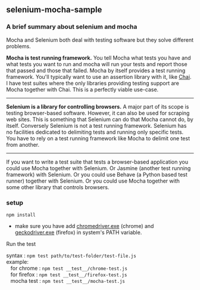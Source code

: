 ## selenium-mocha-sample

### A brief summary about selenium and mocha

Mocha and Selenium both deal with testing software but they solve different problems.

**Mocha is test running framework.** You tell Mocha what tests you have and what tests you want to run and mocha will run your tests and report those that passed and those that failed. Mocha by itself provides a test running framework. You'll typically want to use an assertion library with it, like [Chai](http://chaijs.com/api/assert/). I have test suites where the only libraries providing testing support are Mocha together with Chai. This is a perfectly viable use-case.

---

**Selenium is a library for controlling browsers.** A major part of its scope is testing browser-based software. However, it can also be used for scraping web sites. This is something that Selenium can do that Mocha cannot do, by itself. Conversely Selenium is not a test running framework. Selenium has no facilities dedicated to delimiting tests and running only specific tests. You have to rely on a test running framework like Mocha to delimit one test from another.

---

If you want to write a test suite that tests a browser-based application you could use Mocha together with Selenium. Or Jasmine (another test running framework) with Selenium. Or you could use Behave (a Python based test runner) together with Selenium. Or you could use Mocha together with some other library that controls browsers.

### setup

`npm install`

*   make sure you have add [chromedriver.exe](https://sites.google.com/a/chromium.org/chromedriver/downloads) (chrome) and [geckodriver.exe](https://github.com/mozilla/geckodriver/releases/download/v0.20.1/geckodriver-v0.20.1-win64.zip) (firefox) in system's PATH variable.

Run the test

syntax : `npm test path/to/test-folder/test-file.js`  
example:  
&nbsp;&nbsp;&nbsp;for chrome : `npm test __test__/chrome-test.js`  
&nbsp;&nbsp;&nbsp;for firefox : `npm test __test__/firefox-test.js`  
&nbsp;&nbsp;&nbsp;mocha test : `npm test __test__/mocha-test.js`

